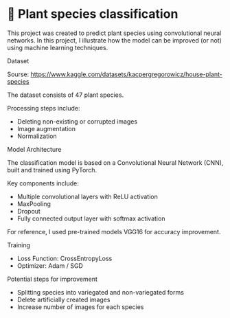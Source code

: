 # :herb: Plant species classification
This project was created to predict plant species using convolutional neural networks. In this project, I illustrate how the model can be improved (or not) using machine learning techniques.

Dataset

Sourse: https://www.kaggle.com/datasets/kacpergregorowicz/house-plant-species

The dataset consists of 47 plant species.

Processing steps include:

* Deleting non-existing or corrupted images
* Image augmentation 
* Normalization

Model Architecture

The classification model is based on a Convolutional Neural Network (CNN), built and trained using PyTorch.

Key components include:
* Multiple convolutional layers with ReLU activation
* MaxPooling 
* Dropout 
* Fully connected output layer with softmax activation

For reference, I used pre-trained models VGG16 for accuracy improvement.

Training

* Loss Function: CrossEntropyLoss
* Optimizer: Adam / SGD

Potential steps for improvement

* Splitting species into variegated and non-variegated forms
* Delete artificially created images
* Increase number of images for each species



